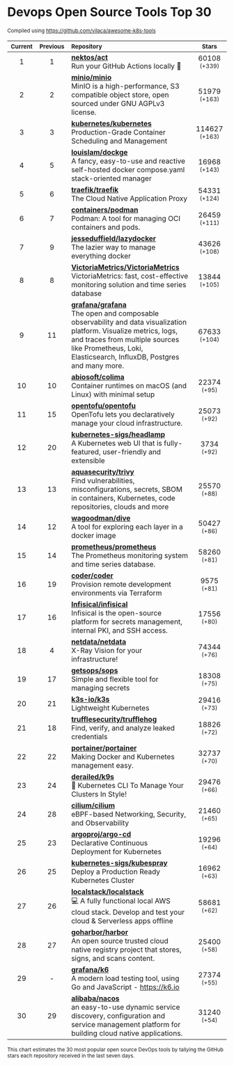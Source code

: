 # Devops Open Source Tools Top 30
<sup>Compiled using https://github.com/vilaca/awesome-k8s-tools</sup>
<div align="center">

|<sub>Current</sub>|<sub>Previous</sub>|<sub>Repository</sub>|<sub>Stars</sub>|
|:---:|:---:|:---|:---:|
|1|1|[**nektos/act**](https://github.com/nektos/act)<br/>Run your GitHub Actions locally 🚀|60108 <sup>(+339)</sup>|
|2|2|[**minio/minio**](https://github.com/minio/minio)<br/>MinIO is a high-performance, S3 compatible object store, open sourced under GNU AGPLv3 license.|51979 <sup>(+163)</sup>|
|3|3|[**kubernetes/kubernetes**](https://github.com/kubernetes/kubernetes)<br/>Production-Grade Container Scheduling and Management|114627 <sup>(+163)</sup>|
|4|5|[**louislam/dockge**](https://github.com/louislam/dockge)<br/>A fancy, easy-to-use and reactive self-hosted docker compose.yaml stack-oriented manager|16968 <sup>(+143)</sup>|
|5|6|[**traefik/traefik**](https://github.com/traefik/traefik)<br/>The Cloud Native Application Proxy|54331 <sup>(+124)</sup>|
|6|7|[**containers/podman**](https://github.com/containers/podman)<br/>Podman: A tool for managing OCI containers and pods.|26459 <sup>(+111)</sup>|
|7|9|[**jesseduffield/lazydocker**](https://github.com/jesseduffield/lazydocker)<br/>The lazier way to manage everything docker|43626 <sup>(+108)</sup>|
|8|8|[**VictoriaMetrics/VictoriaMetrics**](https://github.com/VictoriaMetrics/VictoriaMetrics)<br/>VictoriaMetrics: fast, cost-effective monitoring solution and time series database|13844 <sup>(+105)</sup>|
|9|11|[**grafana/grafana**](https://github.com/grafana/grafana)<br/>The open and composable observability and data visualization platform. Visualize metrics, logs, and traces from multiple sources like Prometheus, Loki, Elasticsearch, InfluxDB, Postgres and many more. |67633 <sup>(+104)</sup>|
|10|10|[**abiosoft/colima**](https://github.com/abiosoft/colima)<br/>Container runtimes on macOS (and Linux) with minimal setup|22374 <sup>(+95)</sup>|
|11|15|[**opentofu/opentofu**](https://github.com/opentofu/opentofu)<br/>OpenTofu lets you declaratively manage your cloud infrastructure.|25073 <sup>(+92)</sup>|
|12|20|[**kubernetes-sigs/headlamp**](https://github.com/kubernetes-sigs/headlamp)<br/>A Kubernetes web UI that is fully-featured, user-friendly and extensible|3734 <sup>(+92)</sup>|
|13|13|[**aquasecurity/trivy**](https://github.com/aquasecurity/trivy)<br/>Find vulnerabilities, misconfigurations, secrets, SBOM in containers, Kubernetes, code repositories, clouds and more|25570 <sup>(+88)</sup>|
|14|12|[**wagoodman/dive**](https://github.com/wagoodman/dive)<br/>A tool for exploring each layer in a docker image|50427 <sup>(+86)</sup>|
|15|14|[**prometheus/prometheus**](https://github.com/prometheus/prometheus)<br/>The Prometheus monitoring system and time series database.|58260 <sup>(+81)</sup>|
|16|19|[**coder/coder**](https://github.com/coder/coder)<br/>Provision remote development environments via Terraform|9575 <sup>(+81)</sup>|
|17|16|[**Infisical/infisical**](https://github.com/Infisical/infisical)<br/>Infisical is the open-source platform for secrets management, internal PKI, and SSH access.|17556 <sup>(+80)</sup>|
|18|4|[**netdata/netdata**](https://github.com/netdata/netdata)<br/>X-Ray Vision for your infrastructure!|74344 <sup>(+76)</sup>|
|19|17|[**getsops/sops**](https://github.com/getsops/sops)<br/>Simple and flexible tool for managing secrets|18308 <sup>(+75)</sup>|
|20|21|[**k3s-io/k3s**](https://github.com/k3s-io/k3s)<br/>Lightweight Kubernetes|29416 <sup>(+73)</sup>|
|21|18|[**trufflesecurity/trufflehog**](https://github.com/trufflesecurity/trufflehog)<br/>Find, verify, and analyze leaked credentials|18826 <sup>(+72)</sup>|
|22|22|[**portainer/portainer**](https://github.com/portainer/portainer)<br/>Making Docker and Kubernetes management easy.|32737 <sup>(+70)</sup>|
|23|24|[**derailed/k9s**](https://github.com/derailed/k9s)<br/>🐶 Kubernetes CLI To Manage Your Clusters In Style!|29476 <sup>(+66)</sup>|
|24|28|[**cilium/cilium**](https://github.com/cilium/cilium)<br/>eBPF-based Networking, Security, and Observability|21460 <sup>(+65)</sup>|
|25|23|[**argoproj/argo-cd**](https://github.com/argoproj/argo-cd)<br/>Declarative Continuous Deployment for Kubernetes|19296 <sup>(+64)</sup>|
|26|25|[**kubernetes-sigs/kubespray**](https://github.com/kubernetes-sigs/kubespray)<br/>Deploy a Production Ready Kubernetes Cluster|16962 <sup>(+63)</sup>|
|27|26|[**localstack/localstack**](https://github.com/localstack/localstack)<br/>💻 A fully functional local AWS cloud stack. Develop and test your cloud & Serverless apps offline|58681 <sup>(+62)</sup>|
|28|27|[**goharbor/harbor**](https://github.com/goharbor/harbor)<br/>An open source trusted cloud native registry project that stores, signs, and scans content.|25400 <sup>(+58)</sup>|
|29|-|[**grafana/k6**](https://github.com/grafana/k6)<br/>A modern load testing tool, using Go and JavaScript - https://k6.io|27374 <sup>(+55)</sup>|
|30|29|[**alibaba/nacos**](https://github.com/alibaba/nacos)<br/>an easy-to-use dynamic service discovery, configuration and service management platform for building cloud native applications.|31240 <sup>(+54)</sup>|


</div>

<sub>This chart estimates the 30 most popular open source DevOps tools by tallying the GitHub stars each repository received in the last seven days.</sub>
